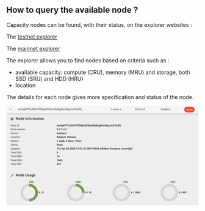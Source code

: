 ## How to query the available node ?

Capacity nodes can be found, with their status, on the explorer websites : 

The [testnet explorer](https://explorer.grid.tf) 

The [mainnet explorer](https://explorer.testnet.grid.tf) 

The explorer allows you to find nodes based on criteria such as : 
- available capacity: compute (CRU), memory (MRU) and storage, both SSD (SRU) and HDD (HRU)
- location

The details for each node gives more specification and status of the node. 

![Node_details](payment/images/Node_details.png)
